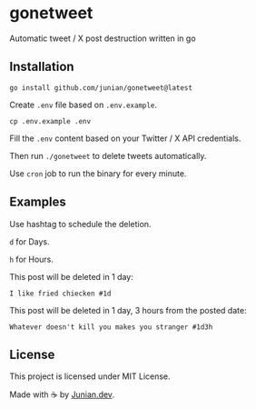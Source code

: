 # gonetweet

Automatic tweet / X post destruction written in go

## Installation

```shell
go install github.com/junian/gonetweet@latest
```

Create `.env` file based on `.env.example`.

```shell
cp .env.example .env
```

Fill the `.env` content based on your Twitter / X API credentials.

Then run `./gonetweet` to delete tweets automatically.

Use `cron` job to run the binary for every minute.

## Examples

Use hashtag to schedule the deletion.

`d` for Days.

`h` for Hours.

This post will be deleted in 1 day:

```
I like fried chiecken #1d
```

This post will be deleted in 1 day, 3 hours from the posted date:

```
Whatever doesn't kill you makes you stranger #1d3h
```

## License

This project is licensed under MIT License.

Made with ☕ by [Junian.dev](https://www.junian.dev).
